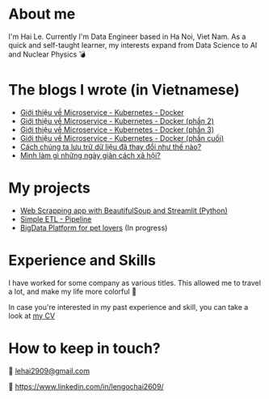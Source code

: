

# About me

I'm Hai Le. Currently I'm Data Engineer based in Ha Noi, Viet Nam. As a quick and self-taught learner, my interests expand from Data Science to AI and Nuclear Physics 	:bomb:


# The blogs I wrote (in Vietnamese)

- [Giới thiệu về Microservice - Kubernetes - Docker](https://lehai2909.github.io/blogs/microservice-kubernetes-docker-p1.html)
- [Giới thiệu về Microservice - Kubernetes - Docker (phần 2)](https://lehai2909.github.io/blogs/microservice-kubernetes-docker-p2.html)
- [Giới thiệu về Microservice - Kubernetes - Docker (phần 3)](https://lehai2909.github.io/blogs/microservice-kubernetes-docker-p3.html)
- [Giới thiệu về Microservice - Kubernetes - Docker (phần cuối)](https://lehai2909.github.io/blogs/microservice-kubernetes-docker-p4.html)
- [Cách chúng ta lưu trữ dữ liệu đã thay đổi như thế nào?](https://lehai2909.github.io/blogs/from-data-to-bigdata.html)
- [Mình làm gì những ngày giãn cách xã hội?](https://lehai2909.github.io/blogs/tiktok-28-07-2021.html)

# My projects

- [Web Scrapping app with BeautifulSoup and Streamlit (Python)](https://github.com/lehai2909/learn-web-scraping)
- [Simple ETL - Pipeline](https://github.com/lehai2909/ETL-Pipeline)
- [BigData Platform for pet lovers](https://github.com/lehai2909/Bigdata_platform) (In progress)


# Experience and Skills

I have worked for some company as various titles. This allowed me to travel a lot, and make my life more colorful :rainbow:

In case you're interested in my past experience and skill, you can take a look at [my CV](https://drive.google.com/file/d/1IA-8lxUMo0NmZkeElWgpT5-Ve7rovy9T/view?usp=sharing)


# How to keep in touch?
:email: lehai2909@gmail.com

:link: https://www.linkedin.com/in/lengochai2609/


